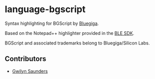 language-bgscript
=================

Syntax highlighting for BGScript by [Bluegiga](https://www.bluegiga.com/en-US/).

Based on the Notepad++ highlighter provided in the
[BLE SDK](https://www.bluegiga.com/en-US/products/software-bluegiga-bluetooth-smart/#documentation).

BGScript and associated trademarks belong to Bluegiga/Silicon Labs.


Contributors
------------

+ [Gwilyn Saunders](https://git.gwillz.com.au/u/gwillz)
